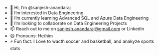 - 👋 Hi, I’m @sanjesh-anandaraj
- 👀 I’m interested in Data Engineering 
- 🌱 I’m currently learning Advanced SQL and Azure Data Engineering
- 💞️ I’m looking to collaborate on Data Engineering Projects
- 📫 Reach out to me on sanjesh.anandaraj@gmail.com or LinkedIn 
- 😄 Pronouns: He/him
- ⚡ Fun fact: I Love to wacth soccer and basketball, and anakyze sports stats

<!---
sanjesh-anandaraj/sanjesh-anandaraj is a ✨ special ✨ repository because its `README.md` (this file) appears on your GitHub profile.
You can click the Preview link to take a look at your changes.
--->
